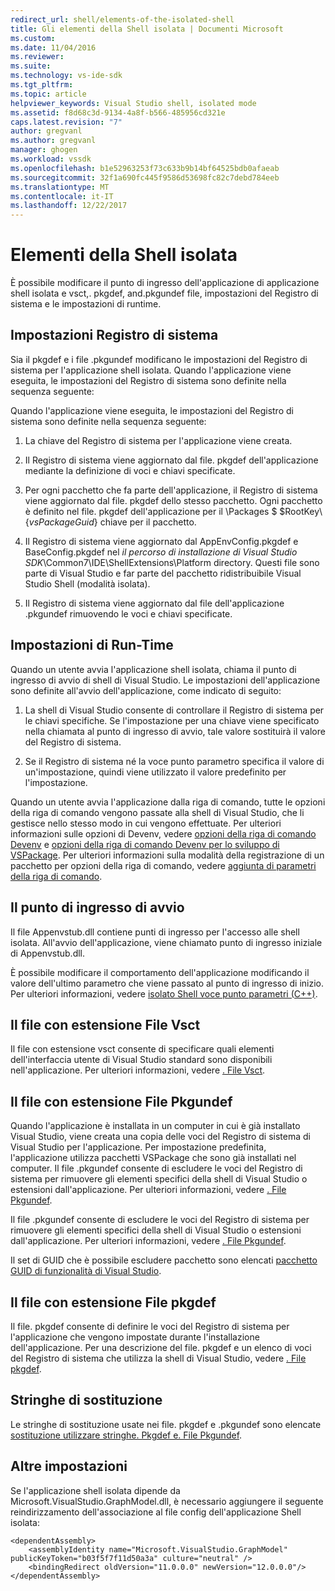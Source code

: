 ```yaml
---
redirect_url: shell/elements-of-the-isolated-shell
title: Gli elementi della Shell isolata | Documenti Microsoft
ms.custom: 
ms.date: 11/04/2016
ms.reviewer: 
ms.suite: 
ms.technology: vs-ide-sdk
ms.tgt_pltfrm: 
ms.topic: article
helpviewer_keywords: Visual Studio shell, isolated mode
ms.assetid: f8d68c3d-9134-4a8f-b566-485956cd321e
caps.latest.revision: "7"
author: gregvanl
ms.author: gregvanl
manager: ghogen
ms.workload: vssdk
ms.openlocfilehash: b1e52963253f73c633b9b14bf64525bdb0afaeab
ms.sourcegitcommit: 32f1a690fc445f9586d53698fc82c7debd784eeb
ms.translationtype: MT
ms.contentlocale: it-IT
ms.lasthandoff: 12/22/2017
---
```

# <a name="elements-of-the-isolated-shell"></a>Elementi della Shell isolata
È possibile modificare il punto di ingresso dell'applicazione di applicazione shell isolata e vsct,. pkgdef, and.pkgundef file, impostazioni del Registro di sistema e le impostazioni di runtime.  
  
## <a name="registry-settings"></a>Impostazioni Registro di sistema  
 Sia il pkgdef e i file .pkgundef modificano le impostazioni del Registro di sistema per l'applicazione shell isolata. Quando l'applicazione viene eseguita, le impostazioni del Registro di sistema sono definite nella sequenza seguente:  
  
 Quando l'applicazione viene eseguita, le impostazioni del Registro di sistema sono definite nella sequenza seguente:  
  
1.  La chiave del Registro di sistema per l'applicazione viene creata.  
  
2.  Il Registro di sistema viene aggiornato dal file. pkgdef dell'applicazione mediante la definizione di voci e chiavi specificate.  
  
3.  Per ogni pacchetto che fa parte dell'applicazione, il Registro di sistema viene aggiornato dal file. pkgdef dello stesso pacchetto. Ogni pacchetto è definito nel file. pkgdef dell'applicazione per il \Packages $ $RootKey\\{*vsPackageGuid*} chiave per il pacchetto.  
  
4.  Il Registro di sistema viene aggiornato dal AppEnvConfig.pkgdef e BaseConfig.pkgdef nel *il percorso di installazione di Visual Studio SDK*\Common7\IDE\ShellExtensions\Platform directory. Questi file sono parte di Visual Studio e far parte del pacchetto ridistribuibile Visual Studio Shell (modalità isolata).  
  
5.  Il Registro di sistema viene aggiornato dal file dell'applicazione .pkgundef rimuovendo le voci e chiavi specificate.  
  
## <a name="run-time-settings"></a>Impostazioni di Run-Time  
 Quando un utente avvia l'applicazione shell isolata, chiama il punto di ingresso di avvio di shell di Visual Studio. Le impostazioni dell'applicazione sono definite all'avvio dell'applicazione, come indicato di seguito:  
  
1.  La shell di Visual Studio consente di controllare il Registro di sistema per le chiavi specifiche. Se l'impostazione per una chiave viene specificato nella chiamata al punto di ingresso di avvio, tale valore sostituirà il valore del Registro di sistema.  
  
2.  Se il Registro di sistema né la voce punto parametro specifica il valore di un'impostazione, quindi viene utilizzato il valore predefinito per l'impostazione.  
  
 Quando un utente avvia l'applicazione dalla riga di comando, tutte le opzioni della riga di comando vengono passate alla shell di Visual Studio, che li gestisce nello stesso modo in cui vengono effettuate. Per ulteriori informazioni sulle opzioni di Devenv, vedere [opzioni della riga di comando Devenv](../ide/reference/devenv-command-line-switches.md) e [opzioni della riga di comando Devenv per lo sviluppo di VSPackage](../extensibility/devenv-command-line-switches-for-vspackage-development.md). Per ulteriori informazioni sulla modalità della registrazione di un pacchetto per opzioni della riga di comando, vedere [aggiunta di parametri della riga di comando](../extensibility/adding-command-line-switches.md).  
  
## <a name="the-start-entry-point"></a>Il punto di ingresso di avvio  
 Il file Appenvstub.dll contiene punti di ingresso per l'accesso alle shell isolata. All'avvio dell'applicazione, viene chiamato punto di ingresso iniziale di Appenvstub.dll.  
  
 È possibile modificare il comportamento dell'applicazione modificando il valore dell'ultimo parametro che viene passato al punto di ingresso di inizio. Per ulteriori informazioni, vedere [isolato Shell voce punto parametri (C++)](../extensibility/isolated-shell-entry-point-parameters-cpp.md).  
  
## <a name="the-vsct-file"></a>Il file con estensione File Vsct  
 Il file con estensione vsct consente di specificare quali elementi dell'interfaccia utente di Visual Studio standard sono disponibili nell'applicazione. Per ulteriori informazioni, vedere [. File Vsct](../extensibility/modifying-the-isolated-shell-by-using-the-dot-vsct-file.md).  
  
## <a name="the-pkgundef-file"></a>Il file con estensione File Pkgundef  
 Quando l'applicazione è installata in un computer in cui è già installato Visual Studio, viene creata una copia delle voci del Registro di sistema di Visual Studio per l'applicazione. Per impostazione predefinita, l'applicazione utilizza pacchetti VSPackage che sono già installati nel computer. Il file .pkgundef consente di escludere le voci del Registro di sistema per rimuovere gli elementi specifici della shell di Visual Studio o estensioni dall'applicazione. Per ulteriori informazioni, vedere [. File Pkgundef](../extensibility/modifying-the-isolated-shell-by-using-the-dot-pkgundef-file.md).  
  
 Il file .pkgundef consente di escludere le voci del Registro di sistema per rimuovere gli elementi specifici della shell di Visual Studio o estensioni dall'applicazione. Per ulteriori informazioni, vedere [. File Pkgundef](../extensibility/modifying-the-isolated-shell-by-using-the-dot-pkgundef-file.md).  
  
 Il set di GUID che è possibile escludere pacchetto sono elencati [pacchetto GUID di funzionalità di Visual Studio](../extensibility/package-guids-of-visual-studio-features.md).  
  
## <a name="the-pkgdef-file"></a>Il file con estensione File pkgdef  
 Il file. pkgdef consente di definire le voci del Registro di sistema per l'applicazione che vengono impostate durante l'installazione dell'applicazione. Per una descrizione del file. pkgdef e un elenco di voci del Registro di sistema che utilizza la shell di Visual Studio, vedere [. File pkgdef](../extensibility/modifying-the-isolated-shell-by-using-the-dot-pkgdef-file.md).  
  
## <a name="substitution-strings"></a>Stringhe di sostituzione  
 Le stringhe di sostituzione usate nei file. pkgdef e .pkgundef sono elencate [sostituzione utilizzare stringhe. Pkgdef e. File Pkgundef](../extensibility/substitution-strings-used-in-dot-pkgdef-and-dot-pkgundef-files.md).  
  
## <a name="other-settings"></a>Altre impostazioni  
 Se l'applicazione shell isolata dipende da Microsoft.VisualStudio.GraphModel.dll, è necessario aggiungere il seguente reindirizzamento dell'associazione al file config dell'applicazione Shell isolata:  
  
```  
<dependentAssembly>  
    <assemblyIdentity name="Microsoft.VisualStudio.GraphModel" publicKeyToken="b03f5f7f11d50a3a" culture="neutral" />  
    <bindingRedirect oldVersion="11.0.0.0" newVersion="12.0.0.0"/>  
</dependentAssembly>  
  
```